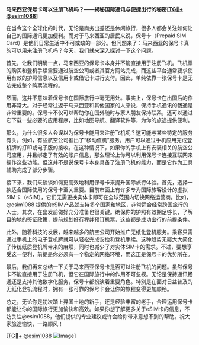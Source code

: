 **马来西亚保号卡可以注册飞机吗？——揭秘国际通讯与便捷出行的秘密[[TG💪+ @esim1088](https://t.me/s/esim1088)]**

在当今这个全球化的时代，无论是商务出差还是休闲旅行，很多人都会关注如何让自己的国际通讯更加便利。而对于马来西亚的居民来说，保号卡（Prepaid SIM Card）是他们日常生活中不可或缺的一部分。但问题来了：马来西亚的保号卡真的可以用来注册飞机吗？今天，我们就来深入探讨一下这个问题。

首先，让我们明确一点，马来西亚的保号卡本身并不能直接用于注册飞机。飞机票的购买和登机手续需要通过航空公司或者其官方网站完成，而这些平台通常要求使用有效的护照信息以及信用卡或借记卡进行支付。因此，单纯依靠一张保号卡是无法完成整个购票流程的。

然而，这并不意味着保号卡在国际旅行中毫无用处。事实上，保号卡在出国后的作用非常大。对于经常往返于马来西亚和其他国家的人来说，保持手机通讯的畅通是非常重要的。保号卡不仅可以帮助你在国外随时与家人朋友保持联系，还可以通过它下载一些必要的应用程序，比如地图导航、翻译软件等，为你的旅途提供便利。

那么，为什么很多人会误以为保号卡能用来注册飞机呢？这可能与某些特定的服务有关。例如，有些航空公司推出了“移动值机”服务，用户可以通过手机应用完成登机牌的打印或电子版的接收。在这种情况下，如果你的手机上有安装相关的航空公司应用，并且绑定了有效的账户信息，那么理论上你可以利用保号卡连接互联网来操作这些功能。但这并不是说保号卡本身具备了注册飞机的能力，而是它作为工具辅助完成了部分步骤。

接下来，我们来谈谈如何更高效地利用保号卡来提升国际旅行体验。首先，选择一款适合国际使用的保号卡至关重要。目前市面上有许多专为国际旅客设计的虚拟SIM卡（eSIM），它们无需更换实体卡即可在全球范围内切换网络运营商。比如，@esim1088 提供的eSIM产品就支持多个国家和地区，非常适合经常跨国旅行的人士。其次，在出发前做好充分准备也很关键。确保你的护照有效期足够长，了解目的地的签证政策，提前规划好行程并预订机票，这些都是成功出行的前提条件。

此外，随着科技的发展，越来越多的航空公司开始推广无纸化登机服务。乘客只需通过手机上的电子登机牌就可以轻松完成安检和登机手续。这种趋势无疑大大简化了传统纸质登机牌带来的麻烦，同时也减少了对实体SIM卡的需求。不过，要想享受这一便利，前提是你必须有一个稳定的网络环境，而这正是保号卡的优势所在。

最后，我们再来总结一下关于马来西亚保号卡是否可以注册飞机的问题。虽然保号卡不能直接用于注册飞机，但它在国际旅行中的作用不可忽视。无论是保持通讯畅通还是支持其他数字化服务，保号卡都扮演着重要角色。特别是在面对日益普及的无纸化登机流程时，拥有一张可靠的保号卡会让你的旅程变得更加顺畅。

总之，无论你是初次踏上异国土地的新手，还是经验丰富的老手，合理运用保号卡都能让你的国际旅行更加愉快和高效。如果你想了解更多关于eSIM卡的信息，不妨关注@esim1088，他们提供的专业建议或许会给你带来意想不到的帮助。祝大家旅途愉快，一路顺风！

[[TG💪+ @esim1088](https://t.me/s/esim1088) ![Image](https://i.postimg.cc/4NQfJmqS/Snipaste-2025-05-13-00-14-12.png)]